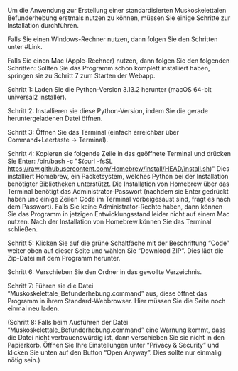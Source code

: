 Um die Anwendung zur Erstellung einer standardisierten Muskoskelettalen Befunderhebung erstmals nutzen zu können, müssen Sie einige Schritte zur Installation durchführen.

Falls Sie einen Windows-Rechner nutzen, dann folgen Sie den Schritten unter #Link.

Falls Sie einen Mac (Apple-Rechner) nutzen, dann folgen Sie den folgenden Schritten:
Sollten Sie das Programm schon komplett installiert haben, springen sie zu Schritt 7 zum Starten der Webapp.

Schritt 1: Laden Sie die Python-Version 3.13.2 herunter (macOS 64-bit universal2 installer).

Schritt 2: Installieren sie diese Python-Version, indem Sie die gerade heruntergeladenen Datei öffnen.

Schritt 3: Öffnen Sie das Terminal (einfach erreichbar über Command+Leertaste -> Terminal).

Schritt 4: Kopieren sie folgende Zeile in das geöffnete Terminal und drücken Sie Enter:
/bin/bash -c "$(curl -fsSL https://raw.githubusercontent.com/Homebrew/install/HEAD/install.sh)"
Dies installiert Homebrew, ein Packetsystem, welches Python bei der Installation benötigter Bibliotheken unterstützt.
Die Installation von Homebrew über das Terminal benötigt das Administrator-Passwort (nachdem sie Enter gedrückt haben und einige Zeilen Code im Terminal vorbeigesaust sind, fragt es nach dem Passwort).
Falls Sie keine Administrator-Rechte haben, dann können Sie das Programm in jetzigen Entwicklungsstand leider nicht auf einem Mac nutzen.
Nach der Installation von Homebrew können Sie das Terminal schließen.

Schritt 5: Klicken Sie auf die grüne Schaltfäche mit der Beschriftung “Code” weiter oben auf dieser Seite und wählen Sie “Download ZIP”. Dies lädt die Zip-Datei mit dem Programm herunter.

Schritt 6: Verschieben Sie den Ordner in das gewollte Verzeichnis.

Schritt 7: Führen sie die Datei “Muskoskelettale_Befunderhebung.command” aus, diese öffnet das Programm in ihrem Standard-Webbrowser. Hier müssen Sie die Seite noch einmal neu laden.

(Schritt 8: Falls beim Ausführen der Datei “Muskoskelettale_Befunderhebung.command” eine Warnung kommt, dass die Datei nicht vertrauenswürdig ist, dann verschieben Sie sie nicht in den Papierkorb.
Öffnen Sie Ihre Einstellungen unter “Privacy & Security”  und klicken Sie unten auf den Button “Open Anyway”. Dies sollte nur einmalig nötig sein.)
